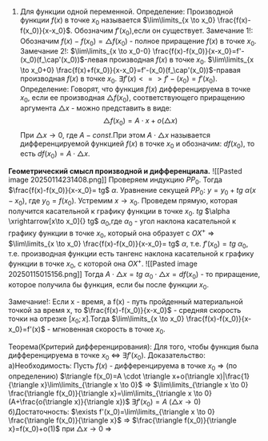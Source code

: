 1. Для функции одной переменной.
Определение: Производной функции $f(x)$ в точке $x_0$ называется $\lim\limits_{x \to x_0} \frac{f(x)-f(x_0)}{x-x_0}$.
Обозначим $f'(x_0)$,если он существует.
Замечание 1!: Обозначим $f(x)-f(x_0)=\triangle f(x_0)$ - полное приращение $f(x)$ в точке $x_0$.
Замечание 2!: $\lim\limits_{x \to x_0-0} \frac{f(x)-f(x_0)}{x-x_0}=f'-(x_0)(f_\cap'(x_0))$-левая производная $f(x)$ в точке $x_0$.
$\lim\limits_{x \to x_0+0} \frac{f(x)+f(x_0)}{x-x_0}=f'-(x_0)(f_\cap'(x_0))$-правая производная $f(x)$ в точке $x_0$.
$\exists f'(x) <=> f'-(x_0)=f'(x_0)$.
Определение: Говорят, что функция $f(x)$ дифференцируема в точке $x_0$, если ее производная $\triangle f(x_0)$, соответствующего приращению аргумента $\triangle x$ - можно представить в виде:
$$
\triangle f(x_0)=A \cdot x+o(\triangle x)
$$
При $\triangle x \to 0$, где $A-const$.При этом $A \cdot \triangle x$ называется дифференцируемой функцией $f(x)$ в точке $x_0$ и обозначим: $df(x_0)$, то есть $df(x_0)=A \cdot \triangle x$.

**Геометрический смысл производной и дифференциала.**
![[Pasted image 20250114231408.png]]
Проверяем индукцию $PP_0$.
Тогда $\frac{f(x)-f(x_0)}{x-x_0}= tg$ $\alpha$.
Уравнение секущей $PP_0$: $y=y_0+tg$ $\alpha(x-x_0)$, где $y_0=f(x_0)$.
Устремим $x \to x_0$.
Проведем прямую, которая получится касательной к графику функции в точке $x_0$. $tg$ $\alpha \xrightarrow[x\to x_0]{} tg$ $\alpha_0$,где $\alpha_0$ - угол наклона касательной к графику функции в точке $x_0$, который она образует с $OX^+$ $\Rightarrow$ $\lim\limits_{x \to x_0} \frac{f(x)-f(x_0)}{x-x_0}= tg$ $\alpha$, т.е. $f'(x_0)=tg$ $\alpha_0$, т.е. производная функции есть тангенс наклона касательной к графику функции в точке $x_0$, с которой она  $OX^+$.
![[Pasted image 20250115015156.png]]
Тогда $A \cdot \triangle x=tg$ $\alpha_0 \cdot \triangle x=df(x_0)$ - то приращение, которое получила бы функция, если бы после функции $x_0$.

Замечание!: Если x - время, а f(x) - путь пройденный материальной точкой за время x, то $\frac{f(x)-f(x_0)}{x-x_0}$ - средняя скорость точки на отрезке $[x_0;x]$.Тогда $\lim\limits_{x \to x_0} \frac{f(x)-f(x_0)}{x-x_0}=f'(x)$ - мгновенная скорость в точке $x_0$.

Теорема(Критерий дифференцирования): Для того, чтобы функция была дифференцируема в точке $x_0$ <=> $\exists f'(x_0)$.
Доказательство:
а)Необходимость: Пусть $f(x)$ - дифференцируема в точке $x_0$ $\Rightarrow$ (по определению) $\triangle f(x_0)=A \cdot \triangle x+o(\triangle x)|\frac{1}{\triangle x}\lim\limits_{\triangle x \to 0}$  $\Rightarrow$  $\lim\limits_{\triangle x \to 0} \frac{\triangle f(x_0)}{\triangle x}=\lim\limits_{\triangle x \to 0} (A+\frac{o(\triangle x)}{\triangle x})$  $\exists f'(x_0)=A$
($\triangle x \to 0$)
б)Достаточность:  $\exists f'(x_0)=\lim\limits_{\triangle x \to 0} \frac{\triangle f(x_0)}{\triangle x}$  $\Rightarrow$  $\frac{\triangle f(x_0)}{\triangle x}=f(x_0)+o(1)$ при $\triangle x \to 0$  $\Rightarrow$  
